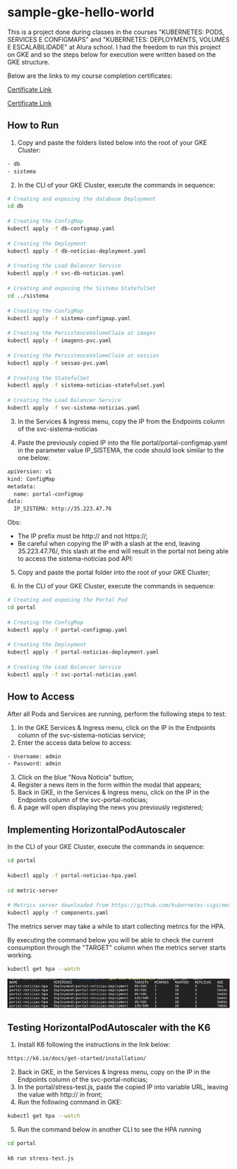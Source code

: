 # sample-gke-hello-world

This is a project done during classes in the courses "KUBERNETES: PODS, SERVICES E CONFIGMAPS" and "KUBERNETES: DEPLOYMENTS, VOLUMES E ESCALABILIDADE" at Alura school.
I had the freedom to run this project on GKE and so the steps below for execution were written based on the GKE structure.

Below are the links to my course completion certificates:

[Certificate Link](https://cursos.alura.com.br/user/victorts1991/course/kubernetes-pods-services-configmap/certificate)

[Certificate Link](https://cursos.alura.com.br/user/victorts1991/course/kubernetes-deployments-volumes-escalabilidade/certificate)

## How to Run

1. Copy and paste the folders listed below into the root of your GKE Cluster:
```sh
- db
- sistema
```

2. In the CLI of your GKE Cluster, execute the commands in sequence:
```sh
# Creating and exposing the database Deployment
cd db

# Creating the ConfigMap
kubectl apply -f db-configmap.yaml

# Creating the Deployment
kubectl apply -f db-noticias-deployment.yaml

# Creating the Load Balancer Service
kubectl apply -f svc-db-noticias.yaml

# Creating and exposing the Sistema StatefulSet
cd ../sistema

# Creating the ConfigMap
kubectl apply -f sistema-configmap.yaml

# Creating the PersistenceVolumeClaim at images
kubectl apply -f imagens-pvc.yaml

# Creating the PersistenceVolumeClaim at session
kubectl apply -f sessao-pvc.yaml

# Creating the StatefulSet
kubectl apply -f sistema-noticias-statefulset.yaml

# Creating the Load Balancer Service
kubectl apply -f svc-sistema-noticias.yaml
```

3. In the Services & Ingress menu, copy the IP from the Endpoints column of the svc-sistema-noticias

4. Paste the previously copied IP into the file portal/portal-configmap.yaml in the parameter value IP_SISTEMA, the code should look similar to the one below:
```sh
apiVersion: v1
kind: ConfigMap
metadata:
  name: portal-configmap
data:
  IP_SISTEMA: http://35.223.47.76
```

Obs: 
  - The IP prefix must be http:// and not https://;
  - Be careful when copying the IP with a slash at the end, leaving 35.223.47.76/, this slash at the end will result in the portal not being able to access the sistema-noticias pod API:

5. Copy and paste the portal folder into the root of your GKE Cluster;

6. In the CLI of your GKE Cluster, execute the commands in sequence:
```sh
# Creating and exposing the Portal Pod
cd portal

# Creating the ConfigMap
kubectl apply -f portal-configmap.yaml

# Creating the Deployment
kubectl apply -f portal-noticias-deployment.yaml

# Creating the Load Balancer Service
kubectl apply -f svc-portal-noticias.yaml
```

## How to Access

After all Pods and Services are running, perform the following steps to test:

1. In the GKE Services & Ingress menu, click on the IP in the Endpoints column of the svc-sistema-noticias service;
2. Enter the access data below to access:
```sh
- Username: admin
- Password: admin
```

3. Click on the blue "Nova Notícia" button;
4. Register a news item in the form within the modal that appears;
5. Back in GKE, in the Services & Ingress menu, click on the IP in the Endpoints column of the svc-portal-noticias;
6. A page will open displaying the news you previously registered;

## Implementing HorizontalPodAutoscaler

In the CLI of your GKE Cluster, execute the commands in sequence:
```sh
cd portal

kubectl apply -f portal-noticias-hpa.yaml

cd metric-server

# Metrics server downloaded from https://github.com/kubernetes-sigs/metrics-server/releases/latest/download/components.yaml
kubectl apply -f components.yaml
```

The metrics server may take a while to start collecting metrics for the HPA.

By executing the command below you will be able to check the current consumption through the "TARGET" column when the metrics server starts working.
```sh
kubectl get hpa --watch
```

![Print](print.png)

## Testing HorizontalPodAutoscaler with the K6

1. Install K6 following the instructions in the link below:
```sh
https://k6.io/docs/get-started/installation/
```

2. Back in GKE, in the Services & Ingress menu, copy on the IP in the Endpoints column of the svc-portal-noticias;
3. In the portal/stress-test.js, paste the copied IP into variable URL, leaving the value with http:// in front;
4. Run the following command in GKE:
```sh
kubectl get hpa --watch
```

5. Run the command below in another CLI to see the HPA running
```sh
cd portal

k6 run stress-test.js
``` 

